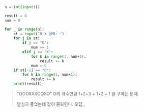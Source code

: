 ```python
n = int(input())

result = 0
num = 0

for _ in range(n):
    st = input("O,X 입력: ")
    for j in st:
        if j == "O":
            num += 1
        elif j == "X":
            for k in range(1, num+1):
                result += k
            num = 0
    if st[-1] == "O":
        for k in range(1, num+1):
            result += k
    print(result)
```

> "OOOXXXOOXO" O의 개수만큼 1+2+3 + 1+2 + 1 을 구하는 문제.
>
> 열심히 풀었는데 값이 중복된다. 오답,,